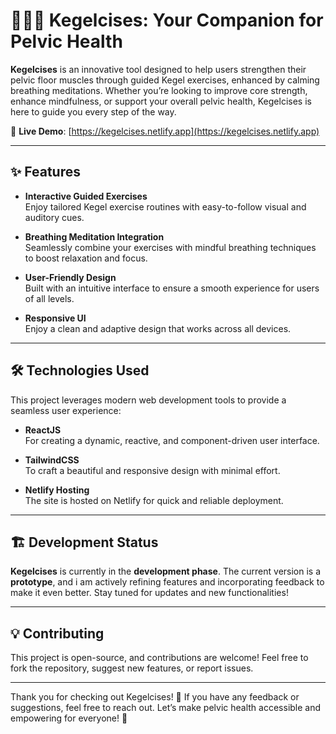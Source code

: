 # 🚀🧘‍♂️ Kegelcises: Your Companion for Pelvic Health

**Kegelcises** is an innovative tool designed to help users strengthen their pelvic floor muscles through guided Kegel exercises, enhanced by calming breathing meditations. Whether you’re looking to improve core strength, enhance mindfulness, or support your overall pelvic health, Kegelcises is here to guide you every step of the way.  

🌟 **Live Demo**: [https://kegelcises.netlify.app](https://kegelcises.netlify.app)

---

## ✨ Features

- **Interactive Guided Exercises**  
  Enjoy tailored Kegel exercise routines with easy-to-follow visual and auditory cues.  

- **Breathing Meditation Integration**  
  Seamlessly combine your exercises with mindful breathing techniques to boost relaxation and focus.

- **User-Friendly Design**  
  Built with an intuitive interface to ensure a smooth experience for users of all levels.

- **Responsive UI**  
  Enjoy a clean and adaptive design that works across all devices.

---

## 🛠️ Technologies Used

This project leverages modern web development tools to provide a seamless user experience:  

- **ReactJS**  
  For creating a dynamic, reactive, and component-driven user interface.  

- **TailwindCSS**  
  To craft a beautiful and responsive design with minimal effort.  

- **Netlify Hosting**  
  The site is hosted on Netlify for quick and reliable deployment.  

---

## 🏗️ Development Status  

**Kegelcises** is currently in the **development phase**. The current version is a **prototype**, and i am actively refining features and incorporating feedback to make it even better. Stay tuned for updates and new functionalities!

---

## 💡 Contributing

This project is open-source, and contributions are welcome! Feel free to fork the repository, suggest new features, or report issues.  

---

Thank you for checking out Kegelcises! 🙏 If you have any feedback or suggestions, feel free to reach out. Let’s make pelvic health accessible and empowering for everyone! 🌈
